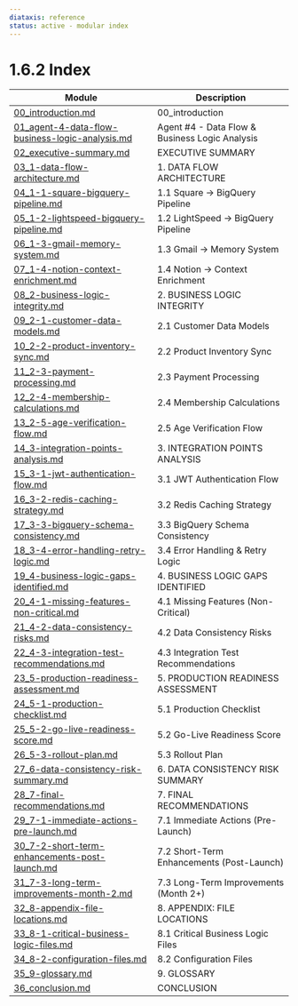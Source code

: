 ```yaml
---
diataxis: reference
status: active - modular index
---
```


# 1.6.2 Index

| Module | Description |
|--------|-------------|
| [00_introduction.md](00_introduction.md) | 00_introduction |
| [01_agent-4-data-flow-business-logic-analysis.md](01_agent-4-data-flow-business-logic-analysis.md) | Agent #4 - Data Flow & Business Logic Analysis |
| [02_executive-summary.md](02_executive-summary.md) | EXECUTIVE SUMMARY |
| [03_1-data-flow-architecture.md](03_1-data-flow-architecture.md) | 1. DATA FLOW ARCHITECTURE |
| [04_1-1-square-bigquery-pipeline.md](04_1-1-square-bigquery-pipeline.md) | 1.1 Square → BigQuery Pipeline |
| [05_1-2-lightspeed-bigquery-pipeline.md](05_1-2-lightspeed-bigquery-pipeline.md) | 1.2 LightSpeed → BigQuery Pipeline |
| [06_1-3-gmail-memory-system.md](06_1-3-gmail-memory-system.md) | 1.3 Gmail → Memory System |
| [07_1-4-notion-context-enrichment.md](07_1-4-notion-context-enrichment.md) | 1.4 Notion → Context Enrichment |
| [08_2-business-logic-integrity.md](08_2-business-logic-integrity.md) | 2. BUSINESS LOGIC INTEGRITY |
| [09_2-1-customer-data-models.md](09_2-1-customer-data-models.md) | 2.1 Customer Data Models |
| [10_2-2-product-inventory-sync.md](10_2-2-product-inventory-sync.md) | 2.2 Product Inventory Sync |
| [11_2-3-payment-processing.md](11_2-3-payment-processing.md) | 2.3 Payment Processing |
| [12_2-4-membership-calculations.md](12_2-4-membership-calculations.md) | 2.4 Membership Calculations |
| [13_2-5-age-verification-flow.md](13_2-5-age-verification-flow.md) | 2.5 Age Verification Flow |
| [14_3-integration-points-analysis.md](14_3-integration-points-analysis.md) | 3. INTEGRATION POINTS ANALYSIS |
| [15_3-1-jwt-authentication-flow.md](15_3-1-jwt-authentication-flow.md) | 3.1 JWT Authentication Flow |
| [16_3-2-redis-caching-strategy.md](16_3-2-redis-caching-strategy.md) | 3.2 Redis Caching Strategy |
| [17_3-3-bigquery-schema-consistency.md](17_3-3-bigquery-schema-consistency.md) | 3.3 BigQuery Schema Consistency |
| [18_3-4-error-handling-retry-logic.md](18_3-4-error-handling-retry-logic.md) | 3.4 Error Handling & Retry Logic |
| [19_4-business-logic-gaps-identified.md](19_4-business-logic-gaps-identified.md) | 4. BUSINESS LOGIC GAPS IDENTIFIED |
| [20_4-1-missing-features-non-critical.md](20_4-1-missing-features-non-critical.md) | 4.1 Missing Features (Non-Critical) |
| [21_4-2-data-consistency-risks.md](21_4-2-data-consistency-risks.md) | 4.2 Data Consistency Risks |
| [22_4-3-integration-test-recommendations.md](22_4-3-integration-test-recommendations.md) | 4.3 Integration Test Recommendations |
| [23_5-production-readiness-assessment.md](23_5-production-readiness-assessment.md) | 5. PRODUCTION READINESS ASSESSMENT |
| [24_5-1-production-checklist.md](24_5-1-production-checklist.md) | 5.1 Production Checklist |
| [25_5-2-go-live-readiness-score.md](25_5-2-go-live-readiness-score.md) | 5.2 Go-Live Readiness Score |
| [26_5-3-rollout-plan.md](26_5-3-rollout-plan.md) | 5.3 Rollout Plan |
| [27_6-data-consistency-risk-summary.md](27_6-data-consistency-risk-summary.md) | 6. DATA CONSISTENCY RISK SUMMARY |
| [28_7-final-recommendations.md](28_7-final-recommendations.md) | 7. FINAL RECOMMENDATIONS |
| [29_7-1-immediate-actions-pre-launch.md](29_7-1-immediate-actions-pre-launch.md) | 7.1 Immediate Actions (Pre-Launch) |
| [30_7-2-short-term-enhancements-post-launch.md](30_7-2-short-term-enhancements-post-launch.md) | 7.2 Short-Term Enhancements (Post-Launch) |
| [31_7-3-long-term-improvements-month-2.md](31_7-3-long-term-improvements-month-2.md) | 7.3 Long-Term Improvements (Month 2+) |
| [32_8-appendix-file-locations.md](32_8-appendix-file-locations.md) | 8. APPENDIX: FILE LOCATIONS |
| [33_8-1-critical-business-logic-files.md](33_8-1-critical-business-logic-files.md) | 8.1 Critical Business Logic Files |
| [34_8-2-configuration-files.md](34_8-2-configuration-files.md) | 8.2 Configuration Files |
| [35_9-glossary.md](35_9-glossary.md) | 9. GLOSSARY |
| [36_conclusion.md](36_conclusion.md) | CONCLUSION |
